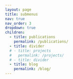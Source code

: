 ```yaml
---
layout: page
title: submenus
nav: true
nav_order: 3
dropdown: true
children:
  - title: publications
    permalink: /publications/
  - title: divider
  # - title: projects
  #   permalink: /projects/
  # - title: divider
  - title: blog
    permalink: /blog/
---
```

